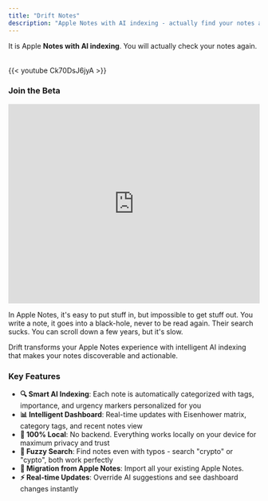 ```yaml
---
title: "Drift Notes"
description: "Apple Notes with AI indexing - actually find your notes again"
---
```


It is Apple **Notes with AI indexing**. You will actually check your notes again.

<div style="margin-top: 2rem;"></div>

{{< youtube Ck70DsJ6jyA >}}

### Join the Beta
<div style="margin-top: 1rem;"></div>
<script async src="https://tally.so/widgets/embed.js"></script>
<iframe src="https://tally.so/embed/nGEXRe?alignLeft=1&hideTitle=1&transparentBackground=1&dynamicHeight=1" width="100%" height="400" frameborder="0" marginheight="0" marginwidth="0" title="Beta for Drift Notes"></iframe>


In Apple Notes, it's easy to put stuff in, but impossible to get stuff out. You write a note, it goes into a black-hole, never to be read again. Their search sucks. You can scroll down a few years, but it's slow.

Drift transforms your Apple Notes experience with intelligent AI indexing that makes your notes discoverable and actionable.

### Key Features

- **🔍 Smart AI Indexing**: Each note is automatically categorized with tags, importance, and urgency markers personalized for you
- **📊 Intelligent Dashboard**: Real-time updates with Eisenhower matrix, category tags, and recent notes view
- **🔐 100% Local**: No backend. Everything works locally on your device for maximum privacy and trust
- **🎯 Fuzzy Search**: Find notes even with typos - search "crypto" or "cypto", both work perfectly
- **📱 Migration from Apple Notes**: Import all your existing Apple Notes.
- **⚡ Real-time Updates**: Override AI suggestions and see dashboard changes instantly

